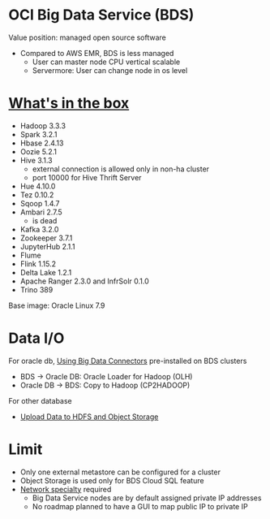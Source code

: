 # OCI Big Data Service (BDS)

Value position: managed open source software
- Compared to AWS EMR, BDS is less managed
	- User can master node CPU vertical scalable
  - Servermore: User can change node in os level



# [What's in the box](https://docs.oracle.com/en-us/iaas/Content/bigdata/overview.htm#odh-2.x)
- Hadoop 3.3.3
- Spark 3.2.1
- Hbase 2.4.13
- Oozie 5.2.1
- Hive 3.1.3
  - external connection is allowed only in non-ha cluster
  - port 10000 for Hive Thrift Server
- Hue 4.10.0
- Tez 0.10.2
- Sqoop 1.4.7
- Ambari 2.7.5
  - is dead
- Kafka 3.2.0
- Zookeeper 3.7.1
- JupyterHub 2.1.1
- Flume
- Flink 1.15.2
- Delta Lake 1.2.1
- Apache Ranger 2.3.0 and InfrSolr 0.1.0
- Trino 389

Base image: Oracle Linux 7.9


# Data I/O

For oracle db, [Using Big Data Connectors](https://docs.oracle.com/en-us/iaas/Content/bigdata/connectors.htm) pre-installed on BDS clusters
- BDS -> Oracle DB: Oracle Loader for Hadoop (OLH)
- Oracle DB -> BDS: Copy to Hadoop (CP2HADOOP)

For other database
- [Upload Data to HDFS and Object Storage](https://docs.oracle.com/en-us/iaas/Content/tutorials/bigdata/get-started-odh/00-overview.htm#upload)

# Limit
- Only one external metastore can be configured for a cluster
- Object Storage is used only for BDS Cloud SQL feature
- [Network specialty](./network.md) required
  - Big Data Service nodes are by default assigned private IP addresses
  - No roadmap planned to have a GUI to map public IP to private IP


